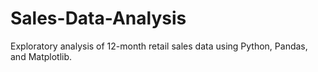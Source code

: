 # Sales-Data-Analysis
Exploratory analysis of 12-month retail sales data using Python, Pandas, and Matplotlib.
